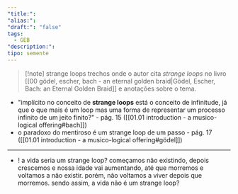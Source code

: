 ```yaml
---
"title:": 
"alias:": 
"draft:": "false"
tags:
  - GEB
"description:": 
tipo: semente
---
```

>[!note] strange loops
> trechos onde o autor cita *strange loops* no livro [[00 gödel, escher, bach - an eternal golden braid|Gödel, Escher, Bach: an Eternal Golden Braid]] e anotações sobre o tema.

- "implícito no conceito de **strange loops** está o conceito de infinitude, já que o que mais é um loop mas uma forma de representar um processo infinito de um jeito finito?" - pág. 15 ([[01.01 introduction - a musico-logical offering#bach]])
- o paradoxo do mentiroso é um strange loop de um passo - pág. 17 ([[01.01 introduction - a musico-logical offering#gödel]])

----
- ! a vida seria um strange loop? começamos não existindo, depois crescemos e nossa idade vai aumentando, até que morremos e voltamos a não existir. porém, não voltamos a viver depois que morremos. sendo assim, a vida não é um strange loop?
